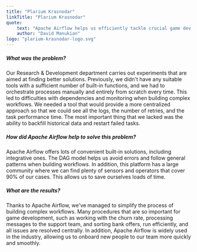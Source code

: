 ```yaml
---
title: "Plarium Krasnodar"
linkTitle: "Plarium Krasnodar"
quote:
    text: "Apache Airflow helps us efficiently tackle crucial game dev tasks, such as working with churn or sorting bank offers."
    author: "David Manukian"
logo: "plarium-krasnodar-logo.svg"
---
```


##### What was the problem?
Our Research & Development department carries out experiments that are aimed at finding better solutions. Previously, we didn't have any suitable tools with a sufficient number of built-in functions, and we had to orchestrate processes manually and entirely from scratch every time. This led to difficulties with dependencies and monitoring when building complex workflows. We needed a tool that would provide a more centralized approach so that we could see all the logs, the number of retries, and the task performance time. The most important thing that we lacked was the ability to backfill historical data and restart failed tasks.

##### How did Apache Airflow help to solve this problem?
Apache Airflow offers lots of convenient built-in solutions, including integrative ones. The DAG model helps us avoid errors and follow general patterns when building workflows. In addition, this platform has a large community where we can find plenty of sensors and operators that cover 90% of our cases. This allows us to save ourselves loads of time.

##### What are the results?
Thanks to Apache Airflow, we've managed to simplify the process of building complex workflows. Many procedures that are so important for game development, such as working with the churn rate, processing messages to the support team, and sorting bank offers, run efficiently, and all issues are resolved centrally. In addition, Apache Airflow is widely used in the industry, allowing us to onboard new people to our team more quickly and smoothly.
